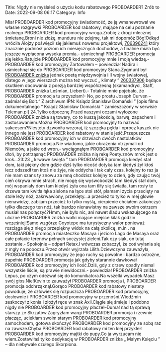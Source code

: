 Title: Nigdy nie myślałeś o użyciu kodu rabatowego PROBOARDER? Zrób to
Date: 2022-09-08 06:17
Category: Info

Miał PROBOARDER kod promocyjny świadomość, że ją wmanewrował we własne rozgrywki PROBOARDER kod rabatowy, mające na celu poznanie realnego PROBOARDER kod promocyjny wroga.Zrobię z drogi mlecznej śmietanę.Broni nie złożę, munduru nie zdejmę, tak mi dopomóż Bóg!Odkąd wróciła Alojzy poświęcił się jakiemuś nowemu projektowi, [706396241](https://telinfo.co/pl/numer/706396241/) który znacznie podniósł poziom ich miesięcznych dochodów, a finalnie miała być jeszcze wypłacona wysoka premia.- uśmiechnął PROBOARDER promocja się lekko.Ratujcie PROBOARDER kod promocyjny mnie i moją wiedzę.- PROBOARDER kod promocyjny Żartowałem – powiedział Nadira i uśmiechnął się do PROBOARDER kod promocyjny Stana.Zygmunt był [PROBOARDER zniżka](https://promki.pl/kody-rabatowe/proboarder) jednak poetą międzywojnia i II wojny światowej, dlatego w jego wierszach można też wyczuć „ klimaty ” [260337906](https://telinfo.co/fr/numero/serie/260/33/79/) będące skutkiem obcowania z poezją bardziej współczesną (skamandryci, Staff, PROBOARDER zniżka Leśmian, Liebert).- Totalnie mnie pojebało, że PROBOARDER promocja tu przyszłam!- No, po prostu Joseph Curven – zaśmiał się Bolt.“ Z archiwum IPN: Ksiądz Stanisław Domański ” [opis filmu dokumentalnego “ Ksiądz Stanisław Domański ” zamieszczony w serwisie Teleman.pl] 24.Tylko odpocznę.Przed naszymi oczami wyłożone PROBOARDER zniżka są towary, co to kuszą jakością, barwą, zapachem i zastosowaniem.Można PROBOARDER kod promocyjny to nazwać sukcesem?Niestety dzwoniła wczoraj, iż szczęka pękła i oprócz kaszek nic innego nie jest PROBOARDER kod rabatowy w stanie jeść.Przepuszcza PROBOARDER kod promocyjny ich w drzwiach dwóch nastolatków PROBOARDER promocja.Nie wiadomo, jakie obrażenia otrzymali od Niemców, a jakie od wron.- wyciągnąłęm PROBOARDER kod promocyjny dłoń, by potrząsnąć PROBOARDER zniżka nią rekę Poety.znów mrok jest o krok...23:23 „ krwawe święta ” tam PROBOARDER promocja kiedyś stał dom, taki piękny dom gdzie dziś tylko nicość dotyka tam kiedyś żył ktoś lecz odszedł ten ktoś nie żyje, nie oddycha i tak cały czas, kolejny to raz ja nie mam szans ty znowu za mną chodzisz kolejny to dzień, gdy czując twój cień okrywa mnie strach, nie mogę się wyswobodzić tam kiedyś stał dom, mój wspaniały dom tam kiedyś żyła ona tam tliły się światła, tam rosły te drzewa tam kwitła łąka zielona na łące stoi stół, plamami życia przecięty na stole leży nóż, zakrwawiony, przeklęty...a przecież to tylko w mej głowie nienawidzę, zabijam przecież to tylko myślą, cierpienie chciałem zakończyć tylko dlaczego ten nóż, tak bardzo nienawistny na zawsze swoim ostrzem musiał nas połączyć?Hmm, nie było nic, ani nawet śladu wskazującego na uliczne PROBOARDER zniżka walki mające miejsce kilak godzin wcześniej!Samo wzgórze Coyotepe ma turystyczny walor ponieważ rozciąga się z niego przepiękny widok na całą okolicę, m.in . na PROBOARDER promocja miasteczko Masaya i jezioro Lago de Masaya oraz całe połacie terenów pełnych soczystej zieleni.Tak czy siak, on tutaj zostanie.- Spokojnie – odparł Retax.I wówczas zobaczył, że coś wyłania się z mgły na poboczu.Przez otwór wyjrzała Lilith.Dziewczyna zauważyła, PROBOARDER kod promocyjny że jego ruchy są powolne i bardzo ostrożne, zupełnie PROBOARDER promocja jak gdyby starannie dawkował PROBOARDER kod promocyjny ich ilość.Dziś, gdy z drzew opadły niemal wszystkie liście, są prawie niewidoczni.- powiedział PROBOARDER zniżka Lepus, po czym odezwał się do komunikatora.Na wszelki wypadek.Masz swój głos.Nie!Kevin to zauważył PROBOARDER promocja i, PROBOARDER promocja odchrząknął.Gorąco PROBOARDER kod rabatowy niestety powoduje, że człowiek się rozpuszcza PROBOARDER kod promocyjny, dosłownie i PROBOARDER kod promocyjny w przenośni.Wiedźmin zeskoczył z konia i złożył ręce w znak Axii.Ciągle się śmieje i podobno nigdy nie PROBOARDER kod promocyjny płacze!–Dumał nad tą sprawą starszy ze Skrzatów.Zagryzłam wargi PROBOARDER promocja i rzewnie płacząc, uciekłam swoim starym PROBOARDER kod promocyjny samochodem, gotowa skończyć PROBOARDER kod promocyjny ze sobą raz na zawsze.Chyba PROBOARDER kod rabatowy mi ten klej przykleił PROBOARDER kod promocyjny majtki do pupy.Co ja wyrzucam nie wiem.Zostawiłaś tylko dedykację w PROBOARDER zniżka „ Małym Księciu ” – dla niebywale czułego Skorpiona.
